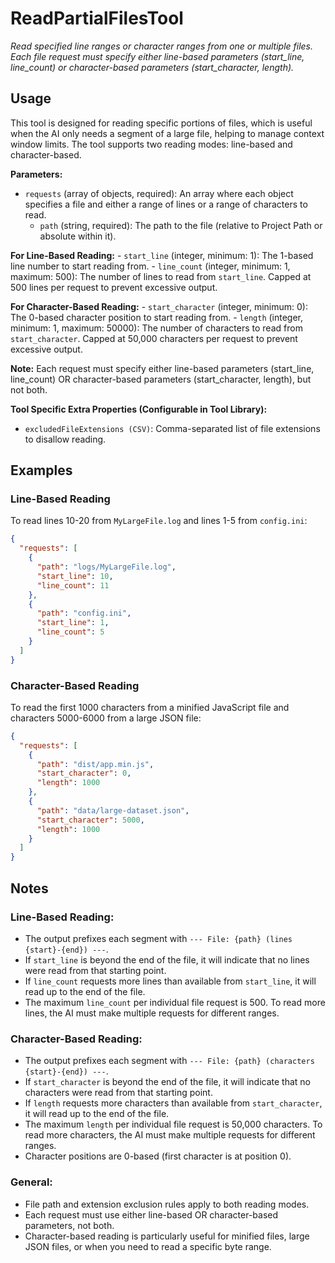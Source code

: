 ﻿# ReadPartialFilesTool

*Read specified line ranges or character ranges from one or multiple files. Each file request must specify either line-based parameters (start_line, line_count) or character-based parameters (start_character, length).*

## Usage

This tool is designed for reading specific portions of files, which is useful when the AI only needs a segment of a large file, helping to manage context window limits. The tool supports two reading modes: line-based and character-based.

**Parameters:**
-   `requests` (array of objects, required): An array where each object specifies a file and either a range of lines or a range of characters to read.
    -   `path` (string, required): The path to the file (relative to Project Path or absolute within it).
    
**For Line-Based Reading:**
    -   `start_line` (integer, minimum: 1): The 1-based line number to start reading from.
    -   `line_count` (integer, minimum: 1, maximum: 500): The number of lines to read from `start_line`. Capped at 500 lines per request to prevent excessive output.
    
**For Character-Based Reading:**
    -   `start_character` (integer, minimum: 0): The 0-based character position to start reading from.
    -   `length` (integer, minimum: 1, maximum: 50000): The number of characters to read from `start_character`. Capped at 50,000 characters per request to prevent excessive output.

**Note:** Each request must specify either line-based parameters (start_line, line_count) OR character-based parameters (start_character, length), but not both.

**Tool Specific Extra Properties (Configurable in Tool Library):**
-   `excludedFileExtensions (CSV)`: Comma-separated list of file extensions to disallow reading.

## Examples

### Line-Based Reading
To read lines 10-20 from `MyLargeFile.log` and lines 1-5 from `config.ini`:

```json
{
  "requests": [
    {
      "path": "logs/MyLargeFile.log",
      "start_line": 10,
      "line_count": 11
    },
    {
      "path": "config.ini",
      "start_line": 1,
      "line_count": 5
    }
  ]
}
```

### Character-Based Reading
To read the first 1000 characters from a minified JavaScript file and characters 5000-6000 from a large JSON file:

```json
{
  "requests": [
    {
      "path": "dist/app.min.js",
      "start_character": 0,
      "length": 1000
    },
    {
      "path": "data/large-dataset.json",
      "start_character": 5000,
      "length": 1000
    }
  ]
}
```

## Notes

### Line-Based Reading:
-   The output prefixes each segment with `--- File: {path} (lines {start}-{end}) ---`.
-   If `start_line` is beyond the end of the file, it will indicate that no lines were read from that starting point.
-   If `line_count` requests more lines than available from `start_line`, it will read up to the end of the file.
-   The maximum `line_count` per individual file request is 500. To read more lines, the AI must make multiple requests for different ranges.

### Character-Based Reading:
-   The output prefixes each segment with `--- File: {path} (characters {start}-{end}) ---`.
-   If `start_character` is beyond the end of the file, it will indicate that no characters were read from that starting point.
-   If `length` requests more characters than available from `start_character`, it will read up to the end of the file.
-   The maximum `length` per individual file request is 50,000 characters. To read more characters, the AI must make multiple requests for different ranges.
-   Character positions are 0-based (first character is at position 0).

### General:
-   File path and extension exclusion rules apply to both reading modes.
-   Each request must use either line-based OR character-based parameters, not both.
-   Character-based reading is particularly useful for minified files, large JSON files, or when you need to read a specific byte range.